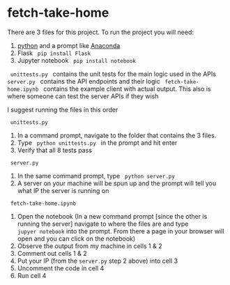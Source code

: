 # fetch-take-home
 
There are 3 files for this project. To run the project you will need:
1. <a href="https://www.python.org/downloads/">python</a> and a prompt like <a href="https://docs.anaconda.com/anaconda/install/index.html">Anaconda</a>
2. Flask <code> pip install Flask </code>
3. Jupyter notebook <code> pip install notebook </code>

<code> unittests.py </code> contains the unit tests for the main logic used in the APIs
<code> server.py </code> contains the API endpoints and their logic
<code> fetch-take-home.ipynb </code> contains the example client with actual output. This also is where someone can test the server APIs if they wish

I suggest running the files in this order

<code> unittests.py </code>
1. In a command prompt, navigate to the folder that contains the 3 files.
2. Type <code> python unittests.py </code> in the prompt and hit enter
3. Verify that all 8 tests pass

<code> server.py </code>
1. In the same command prompt, type <code> python server.py </code>
2. A server on your machine will be spun up and the prompt will tell you what IP the server is running on

 <code> fetch-take-home.ipynb </code>
 1. Open the notebook (In a new command prompt [since the other is running the server] navigate to where the files are and type <code> jupyer notebook</code> into the prompt. From there a page in your browser will open and you can click on the notebook)
 2. Observe the output from my machine in cells 1 & 2
 4. Comment out cells 1 & 2
 5. Put your IP (from the <code>server.py</code> step 2 above) into cell 3
 6. Uncomment the code in cell 4
 7. Run cell 4
